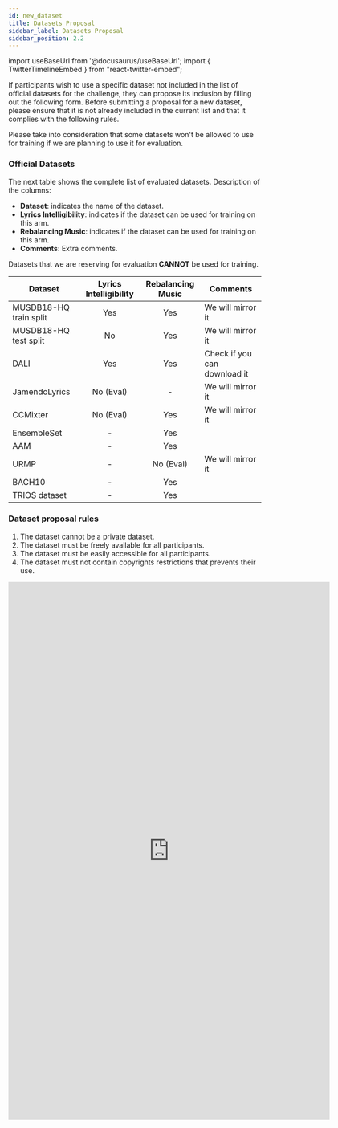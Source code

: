 ```yaml
---
id: new_dataset
title: Datasets Proposal
sidebar_label: Datasets Proposal
sidebar_position: 2.2
---
```

import useBaseUrl from '@docusaurus/useBaseUrl';
import { TwitterTimelineEmbed } from "react-twitter-embed";


If participants wish to use a specific dataset not included in the list of official datasets for the challenge,
they can propose its inclusion by filling out the following form. Before submitting a proposal for a new dataset,
please ensure that it is not already included in the current list and that it complies with the following rules.

Please take into consideration that some datasets won't be allowed to use for training if we are planning to use it for evaluation.

### Official Datasets

The next table shows the complete list of evaluated datasets. 
Description of the columns:

- **Dataset**: indicates the name of the dataset.
- **Lyrics Intelligibility**: indicates if the dataset can be used for training on this arm.
- **Rebalancing Music**: indicates if the dataset can be used for training on this arm.
- **Comments**: Extra comments.

Datasets that we are reserving for evaluation **CANNOT** be used for training. 

| Dataset                | Lyrics Intelligibility | Rebalancing Music | Comments                     |
|------------------------|:----------------------:|:-----------------:|------------------------------|
| MUSDB18-HQ train split |          Yes           |        Yes        | We will mirror it            |
| MUSDB18-HQ test split  |           No           |        Yes        | We will mirror it            |
| DALI                   |          Yes           |        Yes        | Check if you can download it |
| JamendoLyrics          |       No (Eval)        |         -         | We will mirror it            |
| CCMixter               |       No (Eval)        |        Yes        | We will mirror it            |
| EnsembleSet            |           -            |        Yes        |                              |
| AAM                    |           -            |        Yes        |                              |
| URMP                   |           -            |     No (Eval)     | We will mirror it            |
| BACH10                 |           -            |        Yes        |                              |
| TRIOS dataset          |           -            |        Yes        |                              |



### Dataset proposal rules

1. The dataset cannot be a private dataset.
2. The dataset must be freely available for all participants.
3. The dataset must be easily accessible for all participants.
4. The dataset must not contain copyrights restrictions that prevents their use.

<iframe src="https://docs.google.com/forms/d/e/1FAIpQLSfYyrhxsbmx9C4hLCWOfnnHC9hdOKAvVVLrzgPHR8wjjcpFyQ/viewform?embedded=true" width="640" height="1072" frameborder="0" marginheight="0" marginwidth="0">Loading…</iframe>

